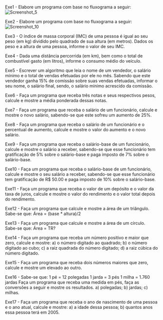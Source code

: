 Exe1 - Elabore um programa com base no fluxograma a seguir:
![Screenshot_5](https://github.com/user-attachments/assets/407df839-9f76-4e6a-aa27-dfe6a56fa987)


Exe2 - Elabore um programa com base no fluxograma a seguir:
![Screenshot_10](https://github.com/user-attachments/assets/d44cef69-f8bf-417a-9ac5-d6e306791d33)


Exe3 - O índice de massa corporal (IMC) de uma pessoa é igual ao seu peso (em kg) dividido pelo quadrado de sua altura (em metros). Dados os peso e a altura de uma pessoa, informe o valor de seu IMC.


Exe4 - Dada uma distância percorrida (em km), bem como o total de combustível gasto (em litros), informe o consumo médio do veículo.


Exe5 - Escrever um algoritmo que leia o nome de um vendedor, o salário mínimo e o total de vendas efetuadas por ele no mês. Sabendo que este vendedor ganha 15% de comissão sobre suas vendas efetuadas, informar o seu nome, o salário final, sendo, o salário mínimo acrescido da comissão.


Exe6 - Faça um programa que receba três notas e seus respectivos pesos, calcule e mostre a média ponderada dessas notas.


Exe7 - Faça um programa que receba o salário de um funcionário, calcule e mostre o novo salário, sabendo-se que este sofreu um aumento de 25%.


Exe8 - Faça um programa que receba o salário de um funcionário e o percentual de aumento, calcule e mostre o valor do aumento e o novo salário.


Exe9 - Faça um programa que receba o salário-base de um funcionário, calcule e mostre o salário a receber, sabendo-se que esse funcionário tem gratificação de 5% sobre o salário-base e paga imposto de 7% sobre o salário-base.


Exe10 - Faça um programa que receba o salário-base de um funcionário, calcule e mostre o seu salário a receber, sabendo-se que esse funcionário tem gratificação de R$ 50.00 e paga imposto de 10% sobre o salário-base.


Exe11 - Faça um programa que receba o valor de um depósito e o valor da taxa de juros, calcule e mostre o valor do rendimento e o valor total depois do rendimento.


Exe12 - Faça um programa que calcule e mostre a área de um triângulo.
Sabe-se que: Área = (base * altura)/2


Exe13 - Faça um programa que calcule e mostre a área de um círculo.
Sabe-se que: Área = TR?


Exe14 - Faça um programa que receba um número positivo e maior que zero, calcule e mostre:
a) o número digitado ao quadrado;
b) o número digitado ao cubo;
c) a raiz quadrada do número digitado;
d) a raiz cúbica do número digitado.


Exe15 - Faça um programa que receba dois números maiores que zero, calcule e mostre um elevado ao outro.


Exe16 - Sabe-se que:
1 pé = 12 polegadas
1 jarda = 3 pés
1 milha = 1.760 jardas
Faça um programa que receba uma medida em pés, faça as conversões a seguir e mostre os resultados.
a) polegadas;
b) jardas;
c) milhas.


Exe17 - Faça um programa que receba o ano de nascimento de uma pessoa e o ano atual, calcule e mostre:
a) a idade dessa pessoa;
b) quantos anos essa pessoa terá em 2005.

